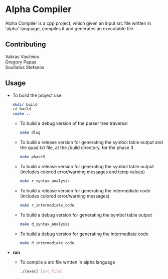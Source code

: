 # Alpha Compiler

Alpha Compiler is a cpp project, which given an input src file written in 'alpha' language, compiles it and generates an executable file. 


## Contributing

Vakras Vasileios  
Gregory Papas  
Soultatos Stefanos


## Usage

* To build the project use:
    ```bash
    mkdir build
    cd build
    cmake ..
    ```
    * To build a debug version of the parser tree traversal 
        ```bash
        make dlog
        ```
    * To build a release version for generating the symbol table output and the quad.txt file, at the /build directory, for the phase 3
        ```bash
        make phase3
        ```
    * To build a release version for generating the symbol table output (includes colored error/warning messages and temp values)
        ```bash
        make r_syntax_analysis
        ```
    * To build a release version for generating the intermediate code (includes colored error/warning messages)
        ```bash
        make r_intermediate_code
        ```
    * To build a debug version for generating the symbol table
    output
        ```bash
        make d_syntax_analysis
        ```
    * To build a debug version for generating the intermediate code 
        ```bash
        make d_intermediate_code
        ```

* <b>run</b>   
    * To compile a src file written in alpha language 
        ```bash
        ./[exec] [src_file]
        ```
     

